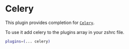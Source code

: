 # Celery

This plugin provides completion for [`Celery`](HTTP://www.celeryproject.org/).

To use it add celery to the plugins array in your zshrc file.

```bash
plugins=(... celery)
```

